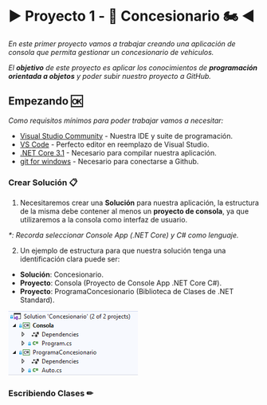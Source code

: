 # ▶ Proyecto 1 - 🚗 Concesionario 🏍 ◀

_En este primer proyecto vamos a trabajar creando una aplicación de consola que permita gestionar un concesionario de vehiculos._

_El **objetivo** de este proyecto es aplicar los conocimientos de **programación orientada a objetos** y poder subir nuestro proyecto a GitHub._

## Empezando 🆗

_Como requisitos mínimos para poder trabajar vamos a necesitar:_

* [Visual Studio Community](https://visualstudio.microsoft.com/es/vs/community/) - Nuestra IDE y suite de programación.
* [VS Code](http://www.dropwizard.io/1.0.2/docs/) - Perfecto editor en reemplazo de Visual Studio.
* [.NET Core 3.1](https://dotnet.microsoft.com/download/dotnet-core/3.1) - Necesario para compilar nuestra aplicación.
* [git for windows](https://gitforwindows.org/) - Necesario para conectarse a Github.

### Crear Solución 📋

1. Necesitaremos crear una **Solución** para nuestra aplicación, la estructura de la misma debe contener al menos un **proyecto de consola**, ya que utilizaremos a la consola como interfaz de usuario.

_*: Recorda seleccionar Console App (.NET Core) y C# como lenguaje._

2. Un ejemplo de estructura para que nuestra solución tenga una identificación clara puede ser:

- **Solución**: Concesionario.
- **Proyecto**: Consola (Proyecto de Console App .NET Core C#).
- **Proyecto**: ProgramaConcesionario (Biblioteca de Clases de .NET Standard).

![Solution](img/solution.png)

### Escribiendo Clases ✏


